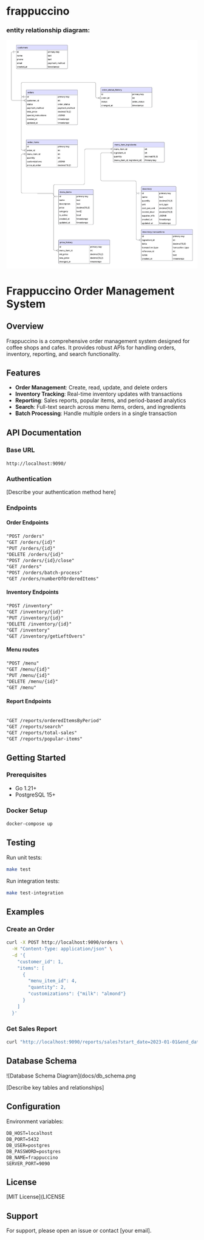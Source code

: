 # frappuccino

### entity relationship diagram:

<img src="img/ERD.png" alt="entity relationship diagram">

# Frappuccino Order Management System

## Overview

Frappuccino is a comprehensive order management system designed for coffee shops and cafes. It provides robust APIs for handling orders, inventory, reporting, and search functionality.

## Features

- **Order Management**: Create, read, update, and delete orders
- **Inventory Tracking**: Real-time inventory updates with transactions
- **Reporting**: Sales reports, popular items, and period-based analytics
- **Search**: Full-text search across menu items, orders, and ingredients
- **Batch Processing**: Handle multiple orders in a single transaction

## API Documentation

### Base URL

`http://localhost:9090/`

### Authentication

[Describe your authentication method here]

### Endpoints

#### Order Endpoints

    "POST /orders"
    "GET /orders/{id}"
    "PUT /orders/{id}"
    "DELETE /orders/{id}"
    "POST /orders/{id}/close"
    "GET /orders"
    "POST /orders/batch-process"
    "GET /orders/numberOfOrderedItems"

#### Inventory Endpoints

    "POST /inventory"
    "GET /inventory/{id}"
    "PUT /inventory/{id}"
    "DELETE /inventory/{id}"
    "GET /inventory"
    "GET /inventory/getLeftOvers"

#### Menu routes

    "POST /menu"
    "GET /menu/{id}"
    "PUT /menu/{id}"
    "DELETE /menu/{id}"
    "GET /menu"

#### Report Endpoints

```

"GET /reports/orderedItemsByPeriod"
"GET /reports/search"
"GET /reports/total-sales"
"GET /reports/popular-items"

```

## Getting Started

### Prerequisites

- Go 1.21+
- PostgreSQL 15+

### Docker Setup

```bash
docker-compose up
```

## Testing

Run unit tests:

```bash
make test
```

Run integration tests:

```bash
make test-integration
```

## Examples

### Create an Order

```bash
curl -X POST http://localhost:9090/orders \
  -H "Content-Type: application/json" \
  -d '{
    "customer_id": 1,
    "items": [
      {
        "menu_item_id": 4,
        "quantity": 2,
        "customizations": {"milk": "almond"}
      }
    ]
  }'
```

### Get Sales Report

```bash
curl "http://localhost:9090/reports/sales?start_date=2023-01-01&end_date=2023-01-31"
```

## Database Schema

![Database Schema Diagram](docs/db_schema.png

[Describe key tables and relationships]

## Configuration

Environment variables:

```
DB_HOST=localhost
DB_PORT=5432
DB_USER=postgres
DB_PASSWORD=postgres
DB_NAME=frappuccino
SERVER_PORT=9090
```

## License

[MIT License](LICENSE

## Support

For support, please open an issue or contact [your email].
